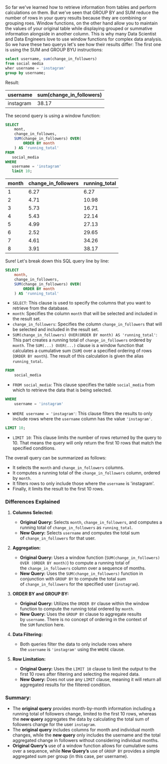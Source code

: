 So far we've learned how to retrieve information from tables and perform calculations on them. But we've seen that GROUP BY and SUM reduce the number of rows in your query results because they are combining or grouping roes.
Window functions, on the other hand allow you to maintain the values of your original table while displaying grouped or summative information alongside in another column. This is why many Data Scientist and Data Engineers  love to use window functions for complex data analysis.
So we have these two querys let's see how their results differ:
The first one is using the SUM and GROUP BYU instructions:
```sql
select username, sum(change_in_followers)
from social media
wher username = 'instagram'
group by username;
```
Result:

| username  | sum(change_in_followers) |
| --------- | ------------------------ |
| instagram | 38.17                    |
The second query is using a window function:
 ```sql
 SELECT
	 mont,
	 change_in_followes,
	 SUM(change_in_followers) OVER(
		 ORDER BY month
	 ) AS 'running_total'
FROM
	social_media
WHERE
	username = 'instagram'
	limit 10;
```

| month | change_in_followers | running_total |
| ----- | ------------------- | ------------- |
| 1     | 6.27                | 6.27          |
| 2     | 4.71                | 10.98         |
| 3     | 5.73                | 16.71         |
| 4     | 5.43                | 22.14         |
| 5     | 4.99                | 27.13         |
| 6     | 2.52                | 29.65         |
| 7     | 4.61                | 34.26         |
| 8     | 3.91                | 38.17         |

Sure! Let's break down this SQL query line by line:

```sql
SELECT
    month,
    change_in_followers,
    SUM(change_in_followers) OVER(
        ORDER BY month
    ) AS 'running_total'
```
- `SELECT`: This clause is used to specify the columns that you want to retrieve from the database.
- `month`: Specifies the column `month` that will be selected and included in the result set.
- `change_in_followers`: Specifies the column `change_in_followers` that will be selected and included in the result set.
- `SUM(change_in_followers) OVER(ORDER BY month) AS 'running_total'`: This part creates a running total of `change_in_followers` ordered by `month`. The `SUM(...) OVER(...)` clause is a window function that calculates a cumulative sum (`SUM`) over a specified ordering of rows (`ORDER BY month`). The result of this calculation is given the alias `running_total`.

```sql
FROM
    social_media
```
- `FROM social_media`: This clause specifies the table `social_media` from which to retrieve the data that is being selected.

```sql
WHERE
    username = 'instagram'
```
- `WHERE username = 'instagram'`: This clause filters the results to only include rows where the `username` column has the value `'instagram'`.

```sql
LIMIT 10;
```
- `LIMIT 10`: This clause limits the number of rows returned by the query to 10. That means the query will only return the first 10 rows that match the specified conditions.

The overall query can be summarized as follows:
- It selects the `month` and `change_in_followers` columns.
- It computes a running total of the `change_in_followers` column, ordered by `month`.
- It filters rows to only include those where the `username` is 'instagram'.
- Finally, it limits the result to the first 10 rows.
### Differences Explained

1. **Columns Selected:**
    
    - **Original Query:** Selects `month`, `change_in_followers`, and computes a running total of `change_in_followers` as `running_total`.
    - **New Query:** Selects `username` and computes the total sum of `change_in_followers` for that user.
2. **Aggregation:**
    
    - **Original Query:** Uses a window function (`SUM(change_in_followers) OVER (ORDER BY month)`) to compute a running total of the `change_in_followers` column over a sequence of months.
    - **New Query:** Uses the `SUM(change_in_followers)` function in conjunction with `GROUP BY` to compute the total sum of `change_in_followers` for the specified user (`instagram`).
3. **ORDER BY and GROUP BY:**
    
    - **Original Query:** Utilizes the `ORDER BY` clause within the window function to compute the running total ordered by `month`.
    - **New Query:** Uses the `GROUP BY` clause to aggregate results by `username`. There is no concept of ordering in the context of the `SUM` function here.
4. **Data Filtering:**
    
    - Both queries filter the data to only include rows where the `username` is `'instagram'` using the `WHERE` clause.
5. **Row Limitation:**
    
    - **Original Query:** Uses the `LIMIT 10` clause to limit the output to the first 10 rows after filtering and selecting the required data.
    - **New Query:** Does not use any `LIMIT` clause, meaning it will return all aggregated results for the filtered condition.

### Summary:

- The **original query** provides month-by-month information including a running total of followers change, limited to the first 10 rows, whereas the **new query** aggregates the data by calculating the total sum of followers change for the user `instagram`.
- The **original query** includes columns for month and individual month changes, while the **new query** only includes the username and the total aggregated change in followers without considering individual months.
- **Original Query’s** use of a window function allows for cumulative sums over a sequence, while **New Query’s** use of `GROUP BY` provides a simple aggregated sum per group (in this case, per username).
